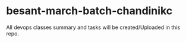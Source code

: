 # besant-march-batch-chandinikc
All devops classes summary and tasks will be created/Uploaded in this repo.
